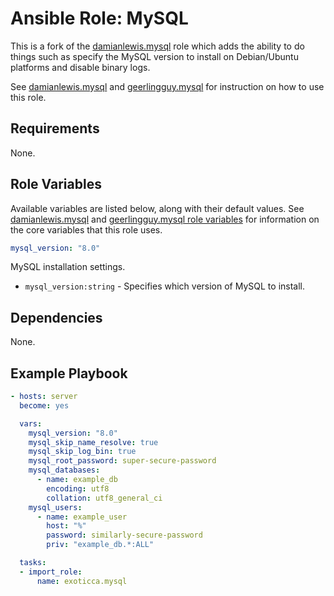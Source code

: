 # Ansible Role: MySQL
This is a fork of the [damianlewis.mysql](https://github.com/damianlewis/ansible-role-mysql/) role which adds the ability to do things such as specify the MySQL version to install on Debian/Ubuntu platforms and disable binary logs.

See [damianlewis.mysql](https://github.com/damianlewis/ansible-role-mysql/) and [geerlingguy.mysql](https://github.com/geerlingguy/ansible-role-mysql#ansible-role-mysql) for instruction on how to use this role.

## Requirements
None.

## Role Variables
Available variables are listed below, along with their default values.
See [damianlewis.mysql](https://github.com/damianlewis/ansible-role-mysql/) and [geerlingguy.mysql role variables](https://github.com/geerlingguy/ansible-role-mysql#role-variables) for information on the core variables that this role uses.

```yaml
mysql_version: "8.0"
```
MySQL installation settings.
- `mysql_version:string` - Specifies which version of MySQL to install.

## Dependencies
None.

## Example Playbook
```yaml
- hosts: server
  become: yes

  vars:
    mysql_version: "8.0"
    mysql_skip_name_resolve: true
    mysql_skip_log_bin: true
    mysql_root_password: super-secure-password
    mysql_databases:
      - name: example_db
        encoding: utf8
        collation: utf8_general_ci
    mysql_users:
      - name: example_user
        host: "%"
        password: similarly-secure-password
        priv: "example_db.*:ALL"

  tasks:
  - import_role:
      name: exoticca.mysql
```
